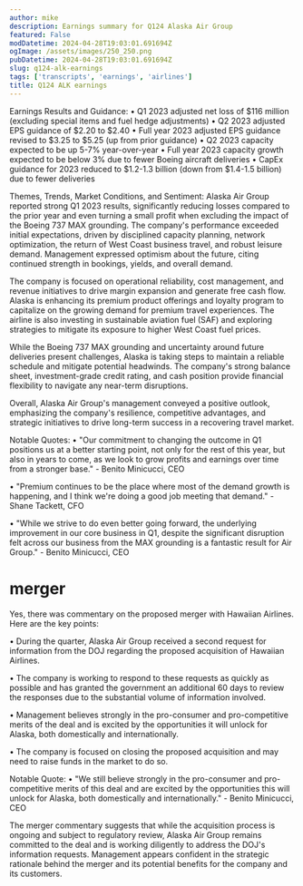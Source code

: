 ```yaml
---
author: mike
description: Earnings summary for Q124 Alaska Air Group 
featured: False
modDatetime: 2024-04-28T19:03:01.691694Z
ogImage: /assets/images/250_250.png
pubDatetime: 2024-04-28T19:03:01.691694Z
slug: q124-alk-earnings
tags: ['transcripts', 'earnings', 'airlines']
title: Q124 ALK earnings
---
```


Earnings Results and Guidance:
• Q1 2023 adjusted net loss of $116 million (excluding special items and fuel hedge adjustments)
• Q2 2023 adjusted EPS guidance of $2.20 to $2.40
• Full year 2023 adjusted EPS guidance revised to $3.25 to $5.25 (up from prior guidance)
• Q2 2023 capacity expected to be up 5-7% year-over-year
• Full year 2023 capacity growth expected to be below 3% due to fewer Boeing aircraft deliveries
• CapEx guidance for 2023 reduced to $1.2-1.3 billion (down from $1.4-1.5 billion) due to fewer deliveries

Themes, Trends, Market Conditions, and Sentiment:
Alaska Air Group reported strong Q1 2023 results, significantly reducing losses compared to the prior year and even turning a small profit when excluding the impact of the Boeing 737 MAX grounding. The company's performance exceeded initial expectations, driven by disciplined capacity planning, network optimization, the return of West Coast business travel, and robust leisure demand. Management expressed optimism about the future, citing continued strength in bookings, yields, and overall demand.

The company is focused on operational reliability, cost management, and revenue initiatives to drive margin expansion and generate free cash flow. Alaska is enhancing its premium product offerings and loyalty program to capitalize on the growing demand for premium travel experiences. The airline is also investing in sustainable aviation fuel (SAF) and exploring strategies to mitigate its exposure to higher West Coast fuel prices.

While the Boeing 737 MAX grounding and uncertainty around future deliveries present challenges, Alaska is taking steps to maintain a reliable schedule and mitigate potential headwinds. The company's strong balance sheet, investment-grade credit rating, and cash position provide financial flexibility to navigate any near-term disruptions.

Overall, Alaska Air Group's management conveyed a positive outlook, emphasizing the company's resilience, competitive advantages, and strategic initiatives to drive long-term success in a recovering travel market.

Notable Quotes:
• "Our commitment to changing the outcome in Q1 positions us at a better starting point, not only for the rest of this year, but also in years to come, as we look to grow profits and earnings over time from a stronger base." - Benito Minicucci, CEO

• "Premium continues to be the place where most of the demand growth is happening, and I think we're doing a good job meeting that demand." - Shane Tackett, CFO

• "While we strive to do even better going forward, the underlying improvement in our core business in Q1, despite the significant disruption felt across our business from the MAX grounding is a fantastic result for Air Group." - Benito Minicucci, CEO

# merger
Yes, there was commentary on the proposed merger with Hawaiian Airlines. Here are the key points:

• During the quarter, Alaska Air Group received a second request for information from the DOJ regarding the proposed acquisition of Hawaiian Airlines.

• The company is working to respond to these requests as quickly as possible and has granted the government an additional 60 days to review the responses due to the substantial volume of information involved.

• Management believes strongly in the pro-consumer and pro-competitive merits of the deal and is excited by the opportunities it will unlock for Alaska, both domestically and internationally.

• The company is focused on closing the proposed acquisition and may need to raise funds in the market to do so.

Notable Quote:
• "We still believe strongly in the pro-consumer and pro-competitive merits of this deal and are excited by the opportunities this will unlock for Alaska, both domestically and internationally." - Benito Minicucci, CEO

The merger commentary suggests that while the acquisition process is ongoing and subject to regulatory review, Alaska Air Group remains committed to the deal and is working diligently to address the DOJ's information requests. Management appears confident in the strategic rationale behind the merger and its potential benefits for the company and its customers.
